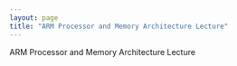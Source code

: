 ```yaml
---
layout: page
title: "ARM Processor and Memory Architecture Lecture"
---
```


ARM Processor and Memory Architecture Lecture


